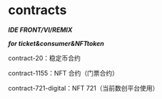 # contracts

_**IDE FRONT/VI/REMIX**_

_**for ticket&consumer&NFTtoken**_


contract-20：稳定币合约


contract-1155：NFT 合约（门票合约）


contract-721-digital：NFT 721（当前数创平台使用）
